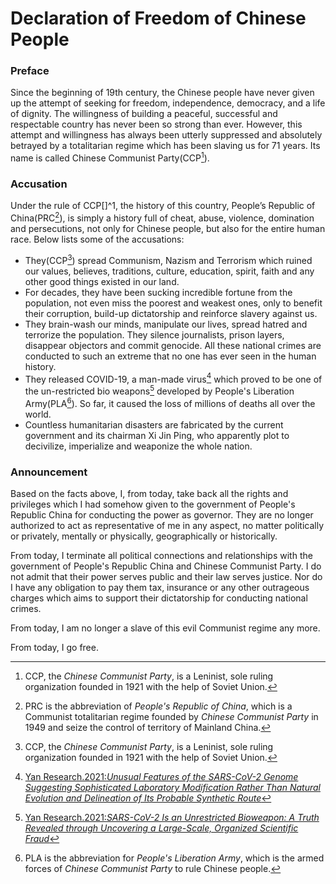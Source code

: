 # Declaration of Freedom of Chinese People

### Preface

Since the beginning of 19th century, the Chinese people have never given up the attempt of seeking for freedom, independence, democracy, and a life of dignity. The willingness of building a peaceful, successful and respectable country has never been so strong than ever. However, this attempt and willingness has always been utterly suppressed and absolutely betrayed by a totalitarian regime which has been slaving us for 71 years. Its name is called Chinese Communist Party(CCP[^1]).

### Accusation

Under the rule of CCP[]^1, the history of this country, People’s Republic of China(PRC[^2]), is simply a history full of cheat, abuse, violence, domination and persecutions, not only for Chinese people, but also for the entire human race. Below lists some of the accusations:

- They(CCP[^1]) spread Communism, Nazism and Terrorism which ruined our values, believes, traditions, culture, education, spirit, faith and any other good things existed in our land.
- For decades, they have been sucking incredible fortune from the population, not even miss the poorest and weakest ones, only to benefit their corruption, build-up dictatorship and reinforce slavery against us.
- They brain-wash our minds, manipulate our lives, spread hatred and terrorize the population. They silence journalists, prison layers, disappear objectors and commit genocide. All these national crimes are conducted to such an extreme that no one has ever seen in the human history.
- They released COVID-19, a man-made virus[^3] which proved to be one of the un-restricted bio weapons[^4] developed by People's Liberation Army(PLA[^5]). So far, it caused the loss of millions of deaths all over the world.
- Countless humanitarian disasters are fabricated by the current government and its chairman Xi Jin Ping, who apparently plot to decivilize, imperialize and weaponize the whole nation.

### Announcement

Based on the facts above, I, from today, take back all the rights and privileges which I had somehow given to the government of People's Republic China for conducting the power as governor. They are no longer authorized to act as representative of me in any aspect, no matter politically or privately, mentally or physically, geographically or historically.  

From today, I terminate all political connections and relationships with the government of People's Republic China and Chinese Communist Party. I do not admit that their power serves public and their law serves justice. Nor do I have any obligation to pay them tax, insurance or any other outrageous charges which aims to support their dictatorship for conducting national crimes.

From today, I am no longer a slave of this evil Communist regime any more. 

From today, I go free.


[^1]: CCP, the *Chinese Communist Party*, is a Leninist, sole ruling organization founded in 1921 with the help of Soviet Union.
[^2]: PRC is the abbreviation of *People's Republic of China*, which is a Communist totalitarian regime founded by *Chinese Communist Party* in 1949 and seize the control of territory of Mainland China.
[^3]: [Yan Research.2021:*Unusual Features of the SARS-CoV-2 Genome Suggesting Sophisticated Laboratory Modification Rather Than Natural Evolution and Delineation of Its Probable Synthetic Route*](https://zenodo.org/record/4028830#.YoLB6Oi-uHs)
[^4]: [Yan Research.2021:*SARS-CoV-2 Is an Unrestricted Bioweapon: A Truth Revealed through Uncovering a Large-Scale, Organized Scientific Fraud*](https://zenodo.org/record/4073131#.YoLCqei-uHs)
[^5]: PLA is the abbreviation for *People's Liberation Army*, which is the armed forces of *Chinese Communist Party* to rule Chinese people.

